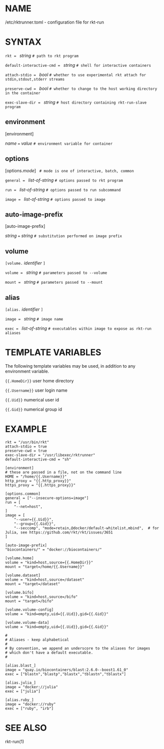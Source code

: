 # NAME

/etc/rktrunner.toml - configuration file for rkt-run

# SYNTAX

`rkt = ` *string* `# path to rkt program`

`default-interactive-cmd = ` *string* `# shell for interactive containers`

`attach-stdio = ` *bool* `# whether to use experimental rkt attach for stdin,stdout,stderr streams`

`preserve-cwd = ` *bool* `# whether to change to the host working directory in the container`

`exec-slave-dir = ` *string* `# host directory containing rkt-run-slave program`

## environment

[environment]

*name* `=` *value* `# environment variable for container`

## options

[options.*mode*] ` # mode is one of interactive, batch, common`

`general = ` *list-of-string* `# options passed to rkt program`

`run = ` *list-of-string* `# options passed to run subcommand`

`image = ` *list-of-string* `# options passed to image`

## auto-image-prefix

[auto-image-prefix]

*string* ` = ` *string* `# substitution performed on image prefix`

## volume

`[volume.` *identifier* `]`

`volume = ` *string* `# parameters passed to --volume`

`mount = ` *string* `# parameters passed to --mount`

## alias

`[alias.` *identifier* `]`

`image = ` *string* `# image name`

`exec = ` *list-of-string* `# executables within image to expose as rkt-run aliases`

# TEMPLATE VARIABLES

The following template variables may be used, in addition to any environment variable.

`{{.HomeDir}}` user home directory

`{{.Username}}` user login name

`{{.Uid}}` numerical user id

`{{.Gid}}` numerical group id

# EXAMPLE
```
rkt = "/usr/bin/rkt"
attach-stdio = true
preserve-cwd = true
exec-slave-dir = "/usr/libexec/rktrunner"
default-interactive-cmd = "sh"

[environment]
# these are passed in a file, not on the command line
HOME = "/home/{{.Username}}"
http_proxy = "{{.http_proxy}}"
https_proxy = "{{.https_proxy}}"

[options.common]
general = ["--insecure-options=image"]
run = [
    "--net=host",
]
image = [
    "--user={{.Uid}}",
    "--group={{.Gid}}",
    "--seccomp", "mode=retain,@docker/default-whitelist,mbind",  # for Julia, see https://github.com/rkt/rkt/issues/3651
]

[auto-image-prefix]
"biocontainers/" = "docker://biocontainers/"

[volume.home]
volume = "kind=host,source={{.HomeDir}}"
mount = "target=/home/{{.Username}}"

[volume.dataset]
volume = "kind=host,source=/dataset"
mount = "target=/dataset"

[volume.bifo]
volume = "kind=host,source=/bifo"
mount = "target=/bifo"

[volume.volume-config]
volume = "kind=empty,uid={{.Uid}},gid={{.Gid}}"

[volume.volume-data]
volume = "kind=empty,uid={{.Uid}},gid={{.Gid}}"

#
# Aliases - keep alphabetical
#
# By convention, we append an underscore to the aliases for images
# which don't have a default executable.
#

[alias.blast_]
image = "quay.io/biocontainers/blast:2.6.0--boost1.61_0"
exec = ["blastn","blastp","blastx","tblastn","tblastx"]

[alias.julia_]
image = "docker://julia"
exec = ["julia"]

[alias.ruby_]
image = "docker://ruby"
exec = ["ruby", "irb"]
```

# SEE ALSO

rkt-run(1)
